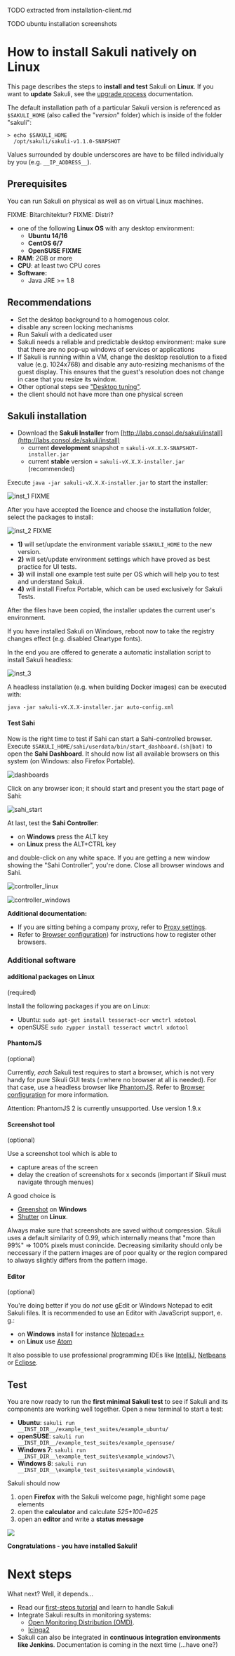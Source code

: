 TODO extracted from installation-client.md

TODO ubuntu installation screenshots

# How to install Sakuli natively on Linux

This page describes the steps to **install and test** Sakuli on **Linux**.
If you want to **update** Sakuli, see the [upgrade process](upgrade-process.md) documentation.

The default installation path of a particular Sakuli version is referenced as `$SAKULI_HOME` (also called the "*version*" folder) which is inside of the folder "sakuli":

    > echo $SAKULI_HOME
      /opt/sakuli/sakuli-v1.1.0-SNAPSHOT

Values surrounded by double underscores are have to be filled individually by you (e.g. `__IP_ADDRESS__`).

## Prerequisites

You can run Sakuli on physical as well as on virtual Linux machines.

FIXME: Bitarchitektur?
FIXME: Distri?

* one of the following **Linux OS** with any desktop environment:
  * **Ubuntu 14/16**
  * **CentOS 6/7**
  * **OpenSUSE FIXME**
* **RAM**: 2GB or more
* **CPU**: at least two CPU cores
* **Software:**
  * Java JRE >= 1.8

## Recommendations

* Set the desktop background to a homogenous color.
* disable any screen locking mechanisms
* Run Sakuli with a dedicated user
* Sakuli needs a reliable and predictable desktop environment: make sure that there are no pop-up windows of services or applications
* If Sakuli is running within a VM, change the desktop resolution to a fixed value (e.g. 1024x768) and disable any auto-resizing mechanisms of the guest display. This ensures that the guest's resolution does not change in case that you resize its window.
* Other optional steps see ["Desktop tuning"](./troubleshooting-tuning-sakuli-client.md#desktop-tuning).
* the client should not have more than one physical screen
## Sakuli installation

* Download the **Sakuli Installer** from  [http://labs.consol.de/sakuli/install](http://labs.consol.de/sakuli/install)
  * current **development** snapshot = `sakuli-vX.X.X-SNAPSHOT-installer.jar`
  * current **stable** version = `sakuli-vX.X.X-installer.jar` (recommended)

Execute `java -jar sakuli-vX.X.X-installer.jar` to start the installer:

![inst_1](./pics/installer_1.png) FIXME

After you have accepted the licence and choose the installation folder, select the packages to install:

![inst_2](./pics/installer_2.png) FIXME

* **1)** will set/update the environment variable `$SAKULI_HOME` to the new version.
* **2)** will set/update environment settings which have proved as best practice for UI tests.
* **3)** will install one example test suite per OS which will help you to test and understand Sakuli.
* **4)** will install Firefox Portable, which can be used exclusively for Sakuli Tests.


After the files have been copied, the installer updates the current user's environment.

If you have installed Sakuli on Windows, reboot now to take the registry changes effect (e.g. disabled Cleartype fonts).

In the end you are offered to generate a automatic installation script to install Sakuli headless:

![inst_3](./pics/installer_3.png)

A headless installation (e.g. when building Docker images) can be executed with:

    java -jar sakuli-vX.X.X-installer.jar auto-config.xml

#### Test Sahi

Now is the right time to test if Sahi can start a Sahi-controlled browser. Execute `$SAKULI_HOME/sahi/userdata/bin/start_dashboard.(sh|bat)` to open the **Sahi Dashboard**. It should now list all available browsers on this system (on Windows: also Firefox Portable).

![dashboards](./pics/inst_dashboards.jpg)

Click on any browser icon; it should start and present you the start page of Sahi:

![sahi_start](../docs/pics/sahi_startpage.jpg)

At last, test the **Sahi Controller**:
* on **Windows** press the ALT key
* on **Linux** press the ALT+CTRL key

and double-click on any white space. If you are getting a new window showing the "Sahi Controller", you're done. Close all browser windows and Sahi.

![controller_linux](./pics/installer_4_l.png)

![controller_windows](./pics/installer_4_w.png)

**Additional documentation:**

* If you are sitting behing a company proxy, refer to [Proxy settings](./sakuli-additional-settings.md#sahi-behind-a-proxy).
* Refer to [Browser configuration](./additional-settings.md#browser-configuration)) for instructions how to register other browsers.

### Additional software

#### additional packages on Linux
(required)

Install the following packages if you are on Linux:

* Ubuntu: `sudo apt-get install tesseract-ocr wmctrl xdotool`
* openSUSE `sudo zypper install tesseract wmctrl xdotool`


#### PhantomJS
(optional)

Currently, *each* Sakuli test requires to start a browser, which is not very handy for pure Sikuli GUI tests (=where no browser at all is needed). For that case, use a headless browser like [PhantomJS](http://phantomjs.org). Refer to [Browser configuration](./additional-settings.md#browser-configuration) for more information.

Attention: PhantomJS 2 is currently unsupported. Use version 1.9.x


#### Screenshot tool
(optional)

Use a screenshot tool which is able to

- capture areas of the screen
- delay the creation of screenshots for x seconds (important if Sikuli must navigate through menues)

A good choice is

* [Greenshot](http://www.getgreenshot.org) on **Windows**  
* [Shutter](http://shutter-project.org/) on **Linux**.

Always make sure that screenshots are saved without compression. Sikuli uses a default similarity of 0.99, which internally means that "more than 99%" => 100% pixels must conincide. Decreasing similarity should only be neccessary if the pattern images are of poor quality or the region compared to always slightly differs from the pattern image.


#### Editor
(optional)

You're doing better if you do *not* use gEdit or Windows Notepad to edit Sakuli files. It is recommended to use an Editor with JavaScript support, e. g.:

* on **Windows** install for instance [Notepad++](http://notepad-plus-plus.org/)
* on **Linux** use [Atom](https://atom.io)

It also possible to use professional programming IDEs like [IntelliJ](https://www.jetbrains.com/idea/), [Netbeans](https://netbeans.org/) or [Eclipse](https://eclipse.org).


## Test

You are now ready to run the **first minimal Sakuli test** to see if Sakuli and its components are working well together. Open a new terminal to start a test:

* **Ubuntu**: `sakuli run __INST_DIR__/example_test_suites/example_ubuntu/`
* **openSUSE**: `sakuli run __INST_DIR__/example_test_suites/example_opensuse/`
* **Windows 7**: `sakuli run __INST_DIR__\example_test_suites\example_windows7\`
* **Windows 8**: `sakuli run __INST_DIR__\example_test_suites\example_windows8\`

Sakuli should now

1.  open **Firefox** with the Sakuli welcome page, highlight some page elements
2.  open the **calculator** and calculate *525+100=625*
3.  open an **editor** and write a **status message**

![](pics/u_vnc_test.png)

**Congratulations - you have installed Sakuli!**

# Next steps

What next? Well, it depends...

* Read our [first-steps tutorial](first-steps.md) and learn to handle Sakuli
* Integrate Sakuli results in monitoring systems:
  * [Open Monitoring Distribution (OMD)](installation-omd.md).
  * [Icinga2](forwarder-icinga2.md)
* Sakuli can also be integrated in **continuous integration environments like Jenkins**. Documentation is coming in the next time (...have one?)
